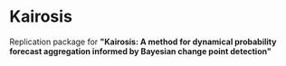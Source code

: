 # Kairosis
Replication package for **"Kairosis: A method for dynamical probability forecast aggregation informed by Bayesian change point detection"**  
